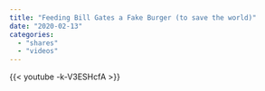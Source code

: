 ```yaml
---
title: "Feeding Bill Gates a Fake Burger (to save the world)"
date: "2020-02-13"
categories:
  - "shares"
  - "videos"
---
```


{{< youtube -k-V3ESHcfA >}}
